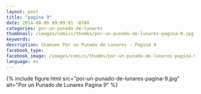 ```yaml
---
layout: post
title: "pagina 9"
date: 2014-08-06 09:09:01 -0700
categories: por-un-punado-de-lunares
thumbnail: /images/comics/thumbs/por-un-punado-de-lunares-pagina-9.jpg
keywords: 
description: Shamsee Por un Punado de Lunares - Pagina 9
facebook_type: 
facebook_image: /images/comics/thumbs/por-un-punado-de-lunares-pagina-9.jpg
language: es
---
```

{% include figure.html src="por-un-punado-de-lunares-pagina-9.jpg" alt="Por un Punado de Lunares Pagina 9" %}